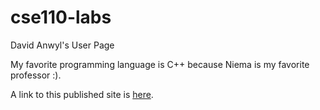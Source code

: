 # cse110-labs
David Anwyl's User Page

My favorite programming language is C++ because Niema is my favorite professor :).

A link to this published site is [here](https://danwyl.github.io/cse110-labs/).